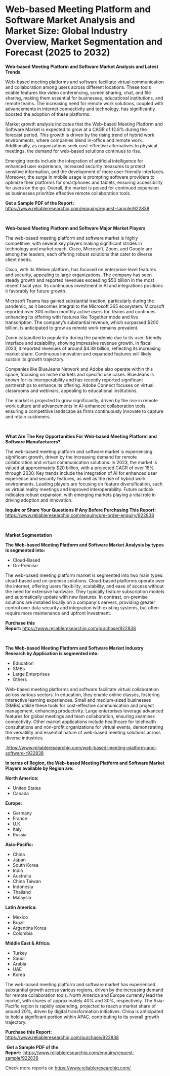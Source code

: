 <p><h1>Web-based Meeting Platform and Software Market Analysis and Market Size: Global Industry Overview, Market Segmentation and Forecast (2025 to 2032)</h1></p><p><strong>Web-based Meeting Platform and Software Market Analysis and Latest Trends</strong></p>
<p><p>Web-based meeting platforms and software facilitate virtual communication and collaboration among users across different locations. These tools enable features like video conferencing, screen sharing, chat, and file sharing, making them essential for businesses, educational institutions, and remote teams. The increasing need for remote work solutions, coupled with advancements in internet connectivity and technology, has significantly boosted the adoption of these platforms.</p><p>Market growth analysis indicates that the Web-based Meeting Platform and Software Market is expected to grow at a CAGR of 12.8% during the forecast period. This growth is driven by the rising trend of hybrid work environments, where companies blend in-office and remote work. Additionally, as organizations seek cost-effective alternatives to physical meetings, the demand for web-based solutions continues to rise.</p><p>Emerging trends include the integration of artificial intelligence for enhanced user experience, increased security measures to protect sensitive information, and the development of more user-friendly interfaces. Moreover, the surge in mobile usage is prompting software providers to optimize their platforms for smartphones and tablets, ensuring accessibility for users on the go. Overall, the market is poised for continued expansion as businesses prioritize effective remote collaboration tools.</p></p>
<p><strong>Get a Sample PDF of the Report:&nbsp;</strong> <a href="https://www.reliableresearchiq.com/enquiry/request-sample/922838?utm_campaign=1123&utm_medium=2&utm_source=Github&utm_content=ia&utm_term=11032025&utm_id=web-based-meeting-platform-and-software">https://www.reliableresearchiq.com/enquiry/request-sample/922838</a></p>
<p>&nbsp;</p>
<p><strong>Web-based Meeting Platform and Software Major Market Players</strong></p>
<p><p>The web-based meeting platform and software market is highly competitive, with several key players making significant strides in technology and market reach. Cisco, Microsoft, Zoom, and Google are among the leaders, each offering robust solutions that cater to diverse client needs.</p><p>Cisco, with its Webex platform, has focused on enterprise-level features and security, appealing to large organizations. The company has seen steady growth and reported revenues exceeding $50 billion in the most recent fiscal year. Its continuous investment in AI and integrations positions it favorably for future growth.</p><p>Microsoft Teams has gained substantial traction, particularly during the pandemic, as it becomes integral to the Microsoft 365 ecosystem. Microsoft reported over 300 million monthly active users for Teams and continues enhancing its offering with features like Together mode and live transcription. The company’s substantial revenue, which surpassed $200 billion, is anticipated to grow as remote work remains prevalent.</p><p>Zoom catapulted to popularity during the pandemic due to its user-friendly interface and scalability, showing impressive revenue growth. In fiscal 2023, it reported revenues of around $4.39 billion, reflecting its increasing market share. Continuous innovation and expanded features will likely sustain its growth trajectory.</p><p>Companies like BlueJeans Network and Adobe also operate within this space, focusing on niche markets and specific use cases. BlueJeans is known for its interoperability and has recently reported significant partnerships to enhance its offering. Adobe Connect focuses on virtual classrooms and webinars, appealing to educational institutions.</p><p>The market is projected to grow significantly, driven by the rise in remote work culture and advancements in AI-enhanced collaboration tools, ensuring a competitive landscape as firms continuously innovate to capture and retain customers.</p></p>
<p>&nbsp;</p>
<p><strong>What Are The Key Opportunities For Web-based Meeting Platform and Software Manufacturers?</strong></p>
<p><p>The web-based meeting platform and software market is experiencing significant growth, driven by the increasing demand for remote collaboration and virtual communication solutions. In 2023, the market is valued at approximately $20 billion, with a projected CAGR of over 15% through 2030. Key trends include the integration of AI for enhanced user experience and security features, as well as the rise of hybrid work environments. Leading players are focusing on feature diversification, such as virtual reality meetings and improved interoperability. Future outlook indicates robust expansion, with emerging markets playing a vital role in driving adoption and innovation.</p></p>
<p><strong>Inquire or Share Your Questions If Any Before Purchasing This Report:</strong> <a href="https://www.reliableresearchiq.com/enquiry/pre-order-enquiry/922838?utm_campaign=1123&utm_medium=2&utm_source=Github&utm_content=ia&utm_term=11032025&utm_id=web-based-meeting-platform-and-software">https://www.reliableresearchiq.com/enquiry/pre-order-enquiry/922838</a></p>
<p>&nbsp;</p>
<p><strong>Market Segmentation</strong></p>
<p><strong>The Web-based Meeting Platform and Software Market Analysis by types is segmented into:</strong></p>
<p><ul><li>Cloud-Based</li><li>On-Premise</li></ul></p>
<p><p>The web-based meeting platform market is segmented into two main types: cloud-based and on-premise solutions. Cloud-based platforms operate over the internet, offering users flexibility, scalability, and ease of access without the need for extensive hardware. They typically feature subscription models and automatically update with new features. In contrast, on-premise solutions are installed locally on a company's servers, providing greater control over data security and integration with existing systems, but often require more maintenance and upfront investment.</p></p>
<p><strong>Purchase this Report:&nbsp;</strong><a href="https://www.reliableresearchiq.com/purchase/922838?utm_campaign=1123&utm_medium=2&utm_source=Github&utm_content=ia&utm_term=11032025&utm_id=web-based-meeting-platform-and-software">https://www.reliableresearchiq.com/purchase/922838</a></p>
<p>&nbsp;</p>
<p><strong>The Web-based Meeting Platform and Software Market Industry Research by Application is segmented into:</strong></p>
<p><ul><li>Education</li><li>SMBs</li><li>Large Enterprises</li><li>Others</li></ul></p>
<p><p>Web-based meeting platforms and software facilitate virtual collaboration across various sectors. In education, they enable online classes, fostering interactive learning experiences. Small and medium-sized businesses (SMBs) utilize these tools for cost-effective communication and project management, enhancing productivity. Large enterprises leverage advanced features for global meetings and team collaboration, ensuring seamless connectivity. Other market applications include healthcare for telehealth consultations and non-profit organizations for virtual events, demonstrating the versatility and essential nature of web-based meeting solutions across diverse industries.</p></p>
<p><a href="https://www.reliableresearchiq.com/web-based-meeting-platform-and-software-r922838?utm_campaign=1123&utm_medium=2&utm_source=Github&utm_content=ia&utm_term=11032025&utm_id=web-based-meeting-platform-and-software">&nbsp;https://www.reliableresearchiq.com/web-based-meeting-platform-and-software-r922838</a></p>
<p><strong>In terms of Region, the Web-based Meeting Platform and Software Market Players available by Region are:</strong></p>
<p>
    <p> <strong> North America: </strong>
        <ul>
            <li>United States</li>
            <li>Canada</li>
        </ul>
        </p> 
    <p> <strong> Europe: </strong>
        <ul>
            <li>Germany</li>
            <li>France</li>
            <li>U.K.</li>
            <li>Italy</li>
            <li>Russia</li>
        </ul>
        </p> 
    <p> <strong> Asia-Pacific: </strong>
        <ul>
            <li>China</li>
            <li>Japan</li>
            <li>South Korea</li>
            <li>India</li>
            <li>Australia</li>
            <li>China Taiwan</li>
            <li>Indonesia</li>
            <li>Thailand</li>
            <li>Malaysia</li>
        </ul>
        </p> 
    <p> <strong> Latin America: </strong>
        <ul>
            <li>Mexico</li>
            <li>Brazil</li>
            <li>Argentina Korea</li>
            <li>Colombia</li>
        </ul>
        </p> 
    <p> <strong> Middle East & Africa: </strong>
        <ul>
            <li>Turkey</li>
            <li>Saudi</li>
            <li>Arabia</li>
            <li>UAE</li>
            <li>Korea</li>
        </ul>
    </p>
    </p>
<p><p>The web-based meeting platform and software market has experienced substantial growth across various regions, driven by the increasing demand for remote collaboration tools. North America and Europe currently lead the market, with shares of approximately 40% and 30%, respectively. The Asia-Pacific region is rapidly expanding, projected to reach a market share of around 20%, driven by digital transformation initiatives. China is anticipated to hold a significant portion within APAC, contributing to its overall growth trajectory.</p></p>
<p><strong>Purchase this Report: </strong><a href="https://www.reliableresearchiq.com/purchase/922838?utm_campaign=1123&utm_medium=2&utm_source=Github&utm_content=ia&utm_term=11032025&utm_id=web-based-meeting-platform-and-software">https://www.reliableresearchiq.com/purchase/922838</a></p>
<p>&nbsp;<strong>Get a Sample PDF of the Report:&nbsp;&nbsp;</strong><a href="https://www.reliableresearchiq.com/enquiry/request-sample/922838?utm_campaign=1123&utm_medium=2&utm_source=Github&utm_content=ia&utm_term=11032025&utm_id=web-based-meeting-platform-and-software">https://www.reliableresearchiq.com/enquiry/request-sample/922838</a></p>
<p><strong></strong></p>
<p>Check more reports on <a href="https://www.reliableresearchiq.com/?utm_campaign=1123&utm_medium=2&utm_source=Github&utm_content=ia&utm_term=11032025&utm_id=web-based-meeting-platform-and-software">https://www.reliableresearchiq.com/</a></p>